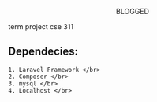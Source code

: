 <p align="center">
  BLOGGED
</p>
term project cse 311

## Dependecies:
    1. Laravel Framework </br>
    2. Composer </br>
    3. mysql </br>
    4. Localhost </br>
